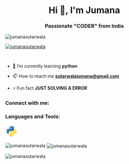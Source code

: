 <h1 align="center">Hi 👋, I'm Jumana</h1>
<h3 align="center">Passionate "CODER" from India</h3>

<p align="left"> <img src="https://komarev.com/ghpvc/?username=jumanasutarwala&label=Profile%20views&color=0e75b6&style=flat" alt="jumanasutarwala" /> </p>

<p align="left"> <a href="https://github.com/ryo-ma/github-profile-trophy"><img src="https://github-profile-trophy.vercel.app/?username=jumanasutarwala" alt="jumanasutarwala" /></a> </p>

<p align="left"> <a href="https://twitter.com/" target="blank"><img src="https://img.shields.io/twitter/follow/?logo=twitter&style=for-the-badge" alt="" /></a> </p>

- 🌱 I’m currently learning **python**

- 📫 How to reach me **sutarwalajumana@gmail.com**

- ⚡ Fun fact **JUST SOLVING A ERROR**

<h3 align="left">Connect with me:</h3>
<p align="left">
</p>

<h3 align="left">Languages and Tools:</h3>
<p align="left"> <a href="https://www.python.org" target="_blank" rel="noreferrer"> <img src="https://raw.githubusercontent.com/devicons/devicon/master/icons/python/python-original.svg" alt="python" width="40" height="40"/> </a> </p>

<p><img align="left" src="https://github-readme-stats.vercel.app/api/top-langs?username=jumanasutarwala&show_icons=true&locale=en&layout=compact" alt="jumanasutarwala" /></p>

<p>&nbsp;<img align="center" src="https://github-readme-stats.vercel.app/api?username=jumanasutarwala&show_icons=true&locale=en" alt="jumanasutarwala" /></p>

<p><img align="center" src="https://github-readme-streak-stats.herokuapp.com/?user=jumanasutarwala&" alt="jumanasutarwala" /></p>
